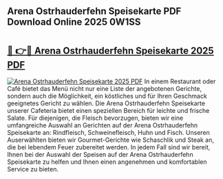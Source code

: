 ## Arena Ostrhauderfehn Speisekarte PDF Download Online 2025 0W1SS

# <h2><a href="http://gca0irt.nevu.top/?p=Arena+Ostrhauderfehn+Speisekarte">🔗 👉🔴 Arena Ostrhauderfehn Speisekarte 2025 PDF</a></h2>

[![Arena Ostrhauderfehn Speisekarte 2025 PDF](https://i.imgur.com/dBaPXMq.png)](http://gca0irt.nevu.top/?p=Arena+Ostrhauderfehn+Speisekarte)
In einem Restaurant oder Café bietet das Menü nicht nur eine Liste der angebotenen Gerichte, sondern auch die Möglichkeit, ein köstliches und für Ihren Geschmack geeignetes Gericht zu wählen. Die Arena Ostrhauderfehn Speisekarte unserer Cafeteria bietet einen speziellen Bereich für leichte und frische Salate. Für diejenigen, die Fleisch bevorzugen, bieten wir eine umfangreiche Auswahl an Gerichten auf der Arena Ostrhauderfehn Speisekarte an: Rindfleisch, Schweinefleisch, Huhn und Fisch. Unseren Auserwählten bieten wir Gourmet-Gerichte wie Schaschlik und Steak an, die bei lebendem Feuer zubereitet werden. In jedem Fall sind wir bereit, Ihnen bei der Auswahl der Speisen auf der Arena Ostrhauderfehn Speisekarte zu helfen und Ihnen einen angenehmen und komfortablen Service zu bieten.
